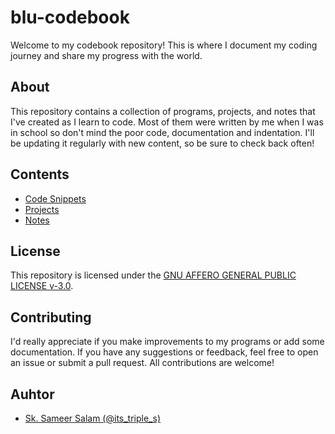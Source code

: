 # blu-codebook

Welcome to my codebook repository! This is where I document my coding journey and share my progress with the world.

## About

This repository contains a collection of programs, projects, and notes that I've created as I learn to code. Most of them were written by me when I was in school so don't mind the poor code, documentation and indentation. I'll be updating it regularly with new content, so be sure to check back often!

## Contents

- [Code Snippets](./code-snippets)
- [Projects](./projects)
- [Notes](./notes)

## License

This repository is licensed under the [GNU AFFERO GENERAL PUBLIC LICENSE v-3.0](./LICENSE).

## Contributing

I'd really appreciate if you make improvements to my programs or add some documentation. If you have any suggestions or feedback, feel free to open an issue or submit a pull request. All contributions are welcome!

## Auhtor

- [Sk. Sameer Salam (@its_triple_s)](https://github.com/its-triple-s)
